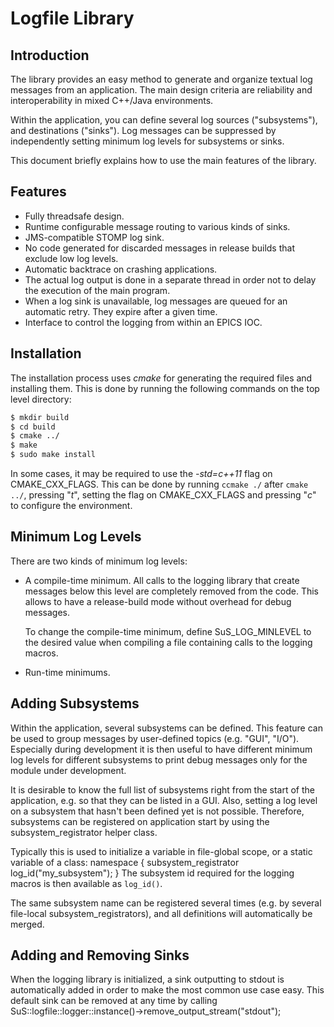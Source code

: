 Logfile Library
===============

Introduction
------------
The library provides an easy method to generate and organize textual log
messages from an application. The main design criteria are reliability and
interoperability in mixed C++/Java environments.

Within the application, you can define several log sources ("subsystems"),
and destinations ("sinks"). Log messages can be suppressed by independently
setting minimum log levels for subsystems or sinks.

This document briefly explains how to use the main features of the library.

Features
--------
- Fully threadsafe design.
- Runtime configurable message routing to various kinds of sinks.
- JMS-compatible STOMP log sink.
- No code generated for discarded messages in release builds that exclude low
  log levels.
- Automatic backtrace on crashing applications.
- The actual log output is done in a separate thread in order not to delay the
  execution of the main program.
- When a log sink is unavailable, log messages are queued for an automatic
  retry. They expire after a given time.
- Interface to control the logging from within an EPICS IOC.

Installation
------------
The installation process uses *cmake* for generating the required files and
installing them. This is done by running the following commands on the top level
directory:

```sh
$ mkdir build
$ cd build
$ cmake ../
$ make
$ sudo make install
```

In some cases, it may be required to use the *-std=c++11* flag on
CMAKE_CXX_FLAGS. This can be done by running ```ccmake ./``` after
```cmake ../```, pressing "*t*", setting the flag on CMAKE_CXX_FLAGS and
pressing "*c*" to configure the environment.

Minimum Log Levels
------------------
There are two kinds of minimum log levels:
- A compile-time minimum. All calls to the logging library that create messages
  below this level are completely removed from the code. This allows to have a
  release-build mode without overhead for debug messages.

  To change the compile-time minimum, define SuS_LOG_MINLEVEL to the desired
  value when compiling a file containing calls to the logging macros.
- Run-time minimums.

Adding Subsystems
-----------------
Within the application, several subsystems can be defined. This feature can be
used to group messages by user-defined topics (e.g. "GUI", "I/O"). Especially
during development it is then useful to have different minimum log levels for
different subsystems to print debug messages only for the module under
development.

It is desirable to know the full list of subsystems right from the start of
the application, e.g. so that they can be listed in a GUI. Also, setting a log
level on a subsystem that hasn't been defined yet is not possible. Therefore,
subsystems can be registered on application start by using the
subsystem_registrator helper class.

Typically this is used to initialize a variable in file-global scope, or a
static variable of a class:
    namespace {
        subsystem_registrator log_id("my_subsystem");
    }
The subsystem id required for the logging macros is then available as
`log_id()`.

The same subsystem name can be registered several times (e.g. by several
file-local subsystem_registrators), and all definitions will automatically
be merged.

Adding and Removing Sinks
-------------------------
When the logging library is initialized, a sink outputting to stdout is
automatically added in order to make the most common use case easy.
This default sink can be removed at any time by calling
    SuS::logfile::logger::instance()->remove_output_stream("stdout");
